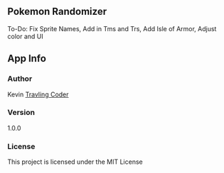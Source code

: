 ## Pokemon Randomizer

To-Do:
Fix Sprite Names,
Add in Tms and Trs,
Add Isle of Armor,
Adjust color and UI

## App Info

### Author

Kevin
[Travling Coder](http://www.travlingcoder.com)

### Version

1.0.0

### License

This project is licensed under the MIT License

